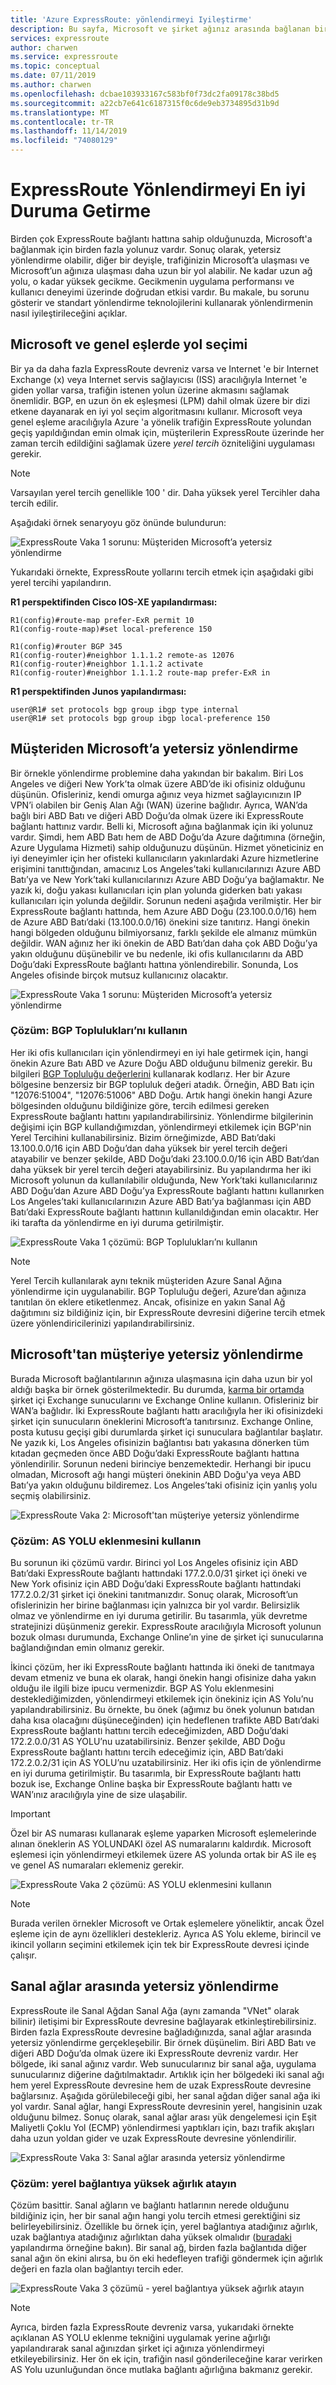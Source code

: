 ```yaml
---
title: 'Azure ExpressRoute: yönlendirmeyi Iyileştirme'
description: Bu sayfa, Microsoft ve şirket ağınız arasında bağlanan birden fazla ExpressRoute devresine sahip olduğunda yönlendirmenin nasıl iyileştirileceği hakkında ayrıntılı bilgi sağlar.
services: expressroute
author: charwen
ms.service: expressroute
ms.topic: conceptual
ms.date: 07/11/2019
ms.author: charwen
ms.openlocfilehash: dcbae103933167c583bf0f73dc2fa09178c38bd5
ms.sourcegitcommit: a22cb7e641c6187315f0c6de9eb3734895d31b9d
ms.translationtype: MT
ms.contentlocale: tr-TR
ms.lasthandoff: 11/14/2019
ms.locfileid: "74080129"
---
```

# <a name="optimize-expressroute-routing"></a>ExpressRoute Yönlendirmeyi En iyi Duruma Getirme
Birden çok ExpressRoute bağlantı hattına sahip olduğunuzda, Microsoft'a bağlanmak için birden fazla yolunuz vardır. Sonuç olarak, yetersiz yönlendirme olabilir, diğer bir deyişle, trafiğinizin Microsoft’a ulaşması ve Microsoft’un ağınıza ulaşması daha uzun bir yol alabilir. Ne kadar uzun ağ yolu, o kadar yüksek gecikme. Gecikmenin uygulama performansı ve kullanıcı deneyimi üzerinde doğrudan etkisi vardır. Bu makale, bu sorunu gösterir ve standart yönlendirme teknolojilerini kullanarak yönlendirmenin nasıl iyileştirileceğini açıklar.

## <a name="path-selection-on-microsoft-and-public-peerings"></a>Microsoft ve genel eşlerde yol seçimi
Bir ya da daha fazla ExpressRoute devreniz varsa ve Internet 'e bir Internet Exchange (x) veya Internet servis sağlayıcısı (ISS) aracılığıyla Internet 'e giden yollar varsa, trafiğin istenen yolun üzerine akmasını sağlamak önemlidir. BGP, en uzun ön ek eşleşmesi (LPM) dahil olmak üzere bir dizi etkene dayanarak en iyi yol seçim algoritmasını kullanır. Microsoft veya genel eşleme aracılığıyla Azure 'a yönelik trafiğin ExpressRoute yolundan geçiş yapıldığından emin olmak için, müşterilerin ExpressRoute üzerinde her zaman tercih edildiğini sağlamak üzere *yerel tercih* özniteliğini uygulaması gerekir. 

> [!NOTE]
> Varsayılan yerel tercih genellikle 100 ' dir. Daha yüksek yerel Tercihler daha tercih edilir. 
>
>

Aşağıdaki örnek senaryoyu göz önünde bulundurun:

![ExpressRoute Vaka 1 sorunu: Müşteriden Microsoft’a yetersiz yönlendirme](./media/expressroute-optimize-routing/expressroute-localPreference.png)

Yukarıdaki örnekte, ExpressRoute yollarını tercih etmek için aşağıdaki gibi yerel tercihi yapılandırın. 

**R1 perspektifinden Cisco IOS-XE yapılandırması:**

    R1(config)#route-map prefer-ExR permit 10
    R1(config-route-map)#set local-preference 150

    R1(config)#router BGP 345
    R1(config-router)#neighbor 1.1.1.2 remote-as 12076
    R1(config-router)#neighbor 1.1.1.2 activate
    R1(config-router)#neighbor 1.1.1.2 route-map prefer-ExR in

**R1 perspektifinden Junos yapılandırması:**

    user@R1# set protocols bgp group ibgp type internal
    user@R1# set protocols bgp group ibgp local-preference 150



## <a name="suboptimal-routing-from-customer-to-microsoft"></a>Müşteriden Microsoft’a yetersiz yönlendirme
Bir örnekle yönlendirme problemine daha yakından bir bakalım. Biri Los Angeles ve diğeri New York’ta olmak üzere ABD’de iki ofisiniz olduğunu düşünün. Ofisleriniz, kendi omurga ağınız veya hizmet sağlayıcınızın IP VPN’i olabilen bir Geniş Alan Ağı (WAN) üzerine bağlıdır. Ayrıca, WAN’da bağlı biri ABD Batı ve diğeri ABD Doğu’da olmak üzere iki ExpressRoute bağlantı hattınız vardır. Belli ki, Microsoft ağına bağlanmak için iki yolunuz vardır. Şimdi, hem ABD Batı hem de ABD Doğu’da Azure dağıtımına (örneğin, Azure Uygulama Hizmeti) sahip olduğunuzu düşünün. Hizmet yöneticiniz en iyi deneyimler için her ofisteki kullanıcıların yakınlardaki Azure hizmetlerine erişimini tanıttığından, amacınız Los Angeles’taki kullanıcılarınızı Azure ABD Batı’ya ve New York’taki kullanıcılarınızı Azure ABD Doğu’ya bağlamaktır. Ne yazık ki, doğu yakası kullanıcıları için plan yolunda giderken batı yakası kullanıcıları için yolunda değildir. Sorunun nedeni aşağıda verilmiştir. Her bir ExpressRoute bağlantı hattında, hem Azure ABD Doğu (23.100.0.0/16) hem de Azure ABD Batı’daki (13.100.0.0/16) önekini size tanıtırız. Hangi önekin hangi bölgeden olduğunu bilmiyorsanız, farklı şekilde ele almanız mümkün değildir. WAN ağınız her iki önekin de ABD Batı’dan daha çok ABD Doğu’ya yakın olduğunu düşünebilir ve bu nedenle, iki ofis kullanıcılarını da ABD Doğu’daki ExpressRoute bağlantı hattına yönlendirebilir. Sonunda, Los Angeles ofisinde birçok mutsuz kullanıcınız olacaktır.

![ExpressRoute Vaka 1 sorunu: Müşteriden Microsoft’a yetersiz yönlendirme](./media/expressroute-optimize-routing/expressroute-case1-problem.png)

### <a name="solution-use-bgp-communities"></a>Çözüm: BGP Toplulukları’nı kullanın
Her iki ofis kullanıcıları için yönlendirmeyi en iyi hale getirmek için, hangi önekin Azure Batı ABD ve Azure Doğu ABD olduğunu bilmeniz gerekir. Bu bilgileri [BGP Topluluğu değerlerini](expressroute-routing.md) kullanarak kodlarız. Her bir Azure bölgesine benzersiz bir BGP topluluk değeri atadık. Örneğin, ABD Batı için "12076:51004", "12076:51006" ABD Doğu. Artık hangi önekin hangi Azure bölgesinden olduğunu bildiğinize göre, tercih edilmesi gereken ExpressRoute bağlantı hattını yapılandırabilirsiniz. Yönlendirme bilgilerinin değişimi için BGP kullandığımızdan, yönlendirmeyi etkilemek için BGP'nin Yerel Tercihini kullanabilirsiniz. Bizim örneğimizde, ABD Batı’daki 13.100.0.0/16 için ABD Doğu’dan daha yüksek bir yerel tercih değeri atayabilir ve benzer şekilde, ABD Doğu’daki 23.100.0.0/16 için ABD Batı’dan daha yüksek bir yerel tercih değeri atayabilirsiniz. Bu yapılandırma her iki Microsoft yolunun da kullanılabilir olduğunda, New York’taki kullanıcılarınız ABD Doğu’dan Azure ABD Doğu’ya ExpressRoute bağlantı hattını kullanırken Los Angeles’taki kullanıcılarınızın Azure ABD Batı’ya bağlanması için ABD Batı’daki ExpressRoute bağlantı hattının kullanıldığından emin olacaktır. Her iki tarafta da yönlendirme en iyi duruma getirilmiştir. 

![ExpressRoute Vaka 1 çözümü: BGP Toplulukları’nı kullanın](./media/expressroute-optimize-routing/expressroute-case1-solution.png)

> [!NOTE]
> Yerel Tercih kullanılarak aynı teknik müşteriden Azure Sanal Ağına yönlendirme için uygulanabilir. BGP Topluluğu değeri, Azure’dan ağınıza tanıtılan ön eklere etiketlenmez. Ancak, ofisinize en yakın Sanal Ağ dağıtımını siz bildiğiniz için, bir ExpressRoute devresini diğerine tercih etmek üzere yönlendiricilerinizi yapılandırabilirsiniz.
>
>

## <a name="suboptimal-routing-from-microsoft-to-customer"></a>Microsoft'tan müşteriye yetersiz yönlendirme
Burada Microsoft bağlantılarının ağınıza ulaşmasına için daha uzun bir yol aldığı başka bir örnek gösterilmektedir. Bu durumda, [karma bir ortamda](https://technet.microsoft.com/library/jj200581%28v=exchg.150%29.aspx) şirket içi Exchange sunucularını ve Exchange Online kullanın. Ofisleriniz bir WAN’a bağlıdır. İki ExpressRoute bağlantı hattı aracılığıyla her iki ofisinizdeki şirket için sunucuların öneklerini Microsoft’a tanıtırsınız. Exchange Online, posta kutusu geçişi gibi durumlarda şirket içi sunuculara bağlantılar başlatır. Ne yazık ki, Los Angeles ofisinizin bağlantısı batı yakasına dönerken tüm kıtadan geçmeden önce ABD Doğu’daki ExpressRoute bağlantı hattına yönlendirilir. Sorunun nedeni birinciye benzemektedir. Herhangi bir ipucu olmadan, Microsoft ağı hangi müşteri önekinin ABD Doğu'ya veya ABD Batı’ya yakın olduğunu bildiremez. Los Angeles’taki ofisiniz için yanlış yolu seçmiş olabilirsiniz.

![ExpressRoute Vaka 2: Microsoft'tan müşteriye yetersiz yönlendirme](./media/expressroute-optimize-routing/expressroute-case2-problem.png)

### <a name="solution-use-as-path-prepending"></a>Çözüm: AS YOLU eklenmesini kullanın
Bu sorunun iki çözümü vardır. Birinci yol Los Angeles ofisiniz için ABD Batı’daki ExpressRoute bağlantı hattındaki 177.2.0.0/31 şirket içi öneki ve New York ofisiniz için ABD Doğu’daki ExpressRoute bağlantı hattındaki 177.2.0.2/31 şirket içi önekini tanıtmanızdır. Sonuç olarak, Microsoft’un ofislerinizin her birine bağlanması için yalnızca bir yol vardır. Belirsizlik olmaz ve yönlendirme en iyi duruma getirilir. Bu tasarımla, yük devretme stratejinizi düşünmeniz gerekir. ExpressRoute aracılığıyla Microsoft yolunun bozuk olması durumunda, Exchange Online’ın yine de şirket içi sunucularına bağlandığından emin olmanız gerekir. 

İkinci çözüm, her iki ExpressRoute bağlantı hattında iki öneki de tanıtmaya devam etmeniz ve buna ek olarak, hangi önekin hangi ofisinize daha yakın olduğu ile ilgili bize ipucu vermenizdir. BGP AS Yolu eklenmesini desteklediğimizden, yönlendirmeyi etkilemek için önekiniz için AS Yolu’nu yapılandırabilirsiniz. Bu örnekte, bu önek (ağımız bu önek yolunun batıdan daha kısa olacağını düşüneceğinden) için hedeflenen trafikte ABD Batı’daki ExpressRoute bağlantı hattını tercih edeceğimizden, ABD Doğu’daki 172.2.0.0/31 AS YOLU’nu uzatabilirsiniz. Benzer şekilde, ABD Doğu ExpressRoute bağlantı hattını tercih edeceğimiz için, ABD Batı’daki 172.2.0.2/31 için AS YOLU’nu uzatabilirsiniz. Her iki ofis için de yönlendirme en iyi duruma getirilmiştir. Bu tasarımla, bir ExpressRoute bağlantı hattı bozuk ise, Exchange Online başka bir ExpressRoute bağlantı hattı ve WAN’ınız aracılığıyla yine de size ulaşabilir. 

> [!IMPORTANT]
> Özel bir AS numarası kullanarak eşleme yaparken Microsoft eşlemelerinde alınan öneklerin AS YOLUNDAKI özel AS numaralarını kaldırdık. Microsoft eşlemesi için yönlendirmeyi etkilemek üzere AS yolunda ortak bir AS ile eş ve genel AS numaraları eklemeniz gerekir.
> 
> 

![ExpressRoute Vaka 2 çözümü: AS YOLU eklenmesini kullanın](./media/expressroute-optimize-routing/expressroute-case2-solution.png)

> [!NOTE]
> Burada verilen örnekler Microsoft ve Ortak eşlemelere yöneliktir, ancak Özel eşleme için de aynı özellikleri destekleriz. Ayrıca AS Yolu ekleme, birincil ve ikincil yolların seçimini etkilemek için tek bir ExpressRoute devresi içinde çalışır.
> 
> 

## <a name="suboptimal-routing-between-virtual-networks"></a>Sanal ağlar arasında yetersiz yönlendirme
ExpressRoute ile Sanal Ağdan Sanal Ağa (aynı zamanda "VNet" olarak bilinir) iletişimi bir ExpressRoute devresine bağlayarak etkinleştirebilirsiniz. Birden fazla ExpressRoute devresine bağladığınızda, sanal ağlar arasında yetersiz yönlendirme gerçekleşebilir. Bir örnek düşünelim. Biri ABD Batı ve diğeri ABD Doğu’da olmak üzere iki ExpressRoute devreniz vardır. Her bölgede, iki sanal ağınız vardır. Web sunucularınız bir sanal ağa, uygulama sunucularınız diğerine dağıtılmaktadır. Artıklık için her bölgedeki iki sanal ağı hem yerel ExpressRoute devresine hem de uzak ExpressRoute devresine bağlarsınız. Aşağıda görülebileceği gibi, her sanal ağdan diğer sanal ağa iki yol vardır. Sanal ağlar, hangi ExpressRoute devresinin yerel, hangisinin uzak olduğunu bilmez. Sonuç olarak, sanal ağlar arası yük dengelemesi için Eşit Maliyetli Çoklu Yol (ECMP) yönlendirmesi yaptıkları için, bazı trafik akışları daha uzun yoldan gider ve uzak ExpressRoute devresine yönlendirilir.

![ExpressRoute Vaka 3: Sanal ağlar arasında yetersiz yönlendirme](./media/expressroute-optimize-routing/expressroute-case3-problem.png)

### <a name="solution-assign-a-high-weight-to-local-connection"></a>Çözüm: yerel bağlantıya yüksek ağırlık atayın
Çözüm basittir. Sanal ağların ve bağlantı hatlarının nerede olduğunu bildiğiniz için, her bir sanal ağın hangi yolu tercih etmesi gerektiğini siz belirleyebilirsiniz. Özellikle bu örnek için, yerel bağlantıya atadığınız ağırlık, uzak bağlantıya atadığınız ağırlıktan daha yüksek olmalıdır ([buradaki](expressroute-howto-linkvnet-arm.md#modify-a-virtual-network-connection) yapılandırma örneğine bakın). Bir sanal ağ, birden fazla bağlantıda diğer sanal ağın ön ekini alırsa, bu ön eki hedefleyen trafiği göndermek için ağırlık değeri en fazla olan bağlantıyı tercih eder.

![ExpressRoute Vaka 3 çözümü - yerel bağlantıya yüksek ağırlık atayın](./media/expressroute-optimize-routing/expressroute-case3-solution.png)

> [!NOTE]
> Ayrıca, birden fazla ExpressRoute devreniz varsa, yukarıdaki örnekte açıklanan AS YOLU eklenme tekniğini uygulamak yerine ağırlığı yapılandırarak sanal ağınızdan şirket içi ağınıza yönlendirmeyi etkileyebilirsiniz. Her ön ek için, trafiğin nasıl gönderileceğine karar verirken AS Yolu uzunluğundan önce mutlaka bağlantı ağırlığına bakmanız gerekir.
>
>
